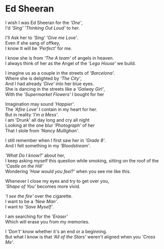 # Ed Sheeran

I wish I was Ed Sheeran for the _'One'_,\
I'd _'Sing'_ _'Thinking Out Loud'_ to her.

I'll Ask her to _'Sing'_ _'Give me Love'_.\
Even if she sang of offkey,\
I know It will be _'Perfect'_ for me.

I know she is from _'The A team'_ of angels in heaven.\
I always think of her as the Angel of the _'Lego House'_ we build.

I imagine us as a couple in the streets of _'Barcelona'_.\
Where she is delighted by _'The City'_,\
And I had already _'Dive'_ into her blue eyes.\
She is dancing in the streets like a _'Galway Girl'_,\
With the _'Supermarket Flowers'_ I bought for her

Imagination may sound _'Happier'_.\
The _'Afire Love'_ I contain in my heart for her.\
But in reality _'I'm a Mess'_.\
I am 'Drunk' all day long and cry all night\
Looking at the one blur _'Photograph'_ of her\
That I stole from _'Nancy Mullighan'_.

I still remember when I first saw her in _'Grade 8'_.\
And I felt something in my _'Bloodstream'_.

_'What Do I know?'_ about her,\
I keep asking myself this question while smoking, sitting on the roof of the _'Castle on the Hill'_\
Wondering _'How would you feel?'_ when you see me like this.

Whenever I close my eyes and try to get over you,\
_'Shape of You'_ becomes more vivid.

_'I see the fire'_ over the cigarette.\
I want to be a _'New Man'_.\
I want to _'Save Myself'_.

I am searching for the _'Eraser'_\
Which will erase you from my memories.

I _'Don't'_ know whether it's an end or a beginning.\
But what I know is that _'All of the Stars'_ weren't aligned when you _'Cross Me'_.